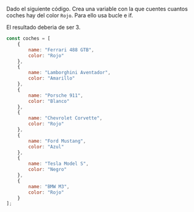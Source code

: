 Dado el siguiente código. Crea una variable con la que cuentes cuantos coches hay del color `Rojo`. Para ello usa bucle e if. 

El resultado deberia de ser 3.

```js
const coches = [
    {
        name: "Ferrari 488 GTB",
        color: "Rojo"
    },
    {
        name: "Lamborghini Aventador",
        color: "Amarillo"
    },
    {
        name: "Porsche 911",
        color: "Blanco"
    },
    {
        name: "Chevrolet Corvette",
        color: "Rojo"
    },
    {
        name: "Ford Mustang",
        color: "Azul"
    },
    {
        name: "Tesla Model S",
        color: "Negro"
    },
    {
        name: "BMW M3",
        color: "Rojo"
    }
];
```